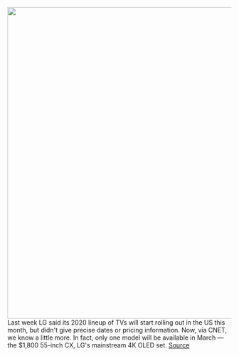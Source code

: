 <img src='https://cdn.vox-cdn.com/thumbor/RR2jLyG753hGmeQ9g0Ik466cMYM=/0x0:1820x1213/1200x800/filters:focal(765x462:1055x752)/cdn.vox-cdn.com/uploads/chorus_image/image/66516972/G_SYNC_OLED_Line_up.0.0.jpg' width='700px' /><br/>
Last week LG said its 2020 lineup of TVs will start rolling out in the US this month, but didn't give precise dates or pricing information. Now, via CNET, we know a little more. In fact, only one model will be available in March — the $1,800 55-inch CX, LG's mainstream 4K OLED set.
<a href='https://www.theverge.com/2020/3/18/21184799/lg-2020-tv-lineup-release-date-price-48-inch-oled'> Source <a/>